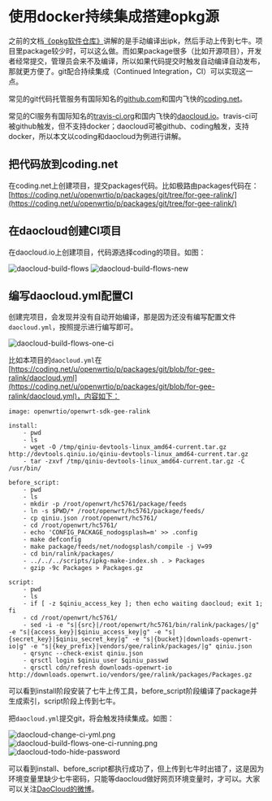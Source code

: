 # 使用docker持续集成搭建opkg源

之前的文档[《opkg软件仓库》](/docs/create-opkg-package-repository/)讲解的是手动编译出ipk，然后手动上传到七牛。项目里package较少时，可以这么做。而如果package很多（比如开源项目），开发者经常提交，管理员会来不及编译，所以如果代码提交时触发自动编译自动发布，那就更方便了。git配合持续集成（Continued Integration，CI）可以实现这一点。

常见的git代码托管服务有国际知名的[github.com](https://github.com/)和国内飞快的[coding.net](http://coding.net/)。

常见的CI服务有国际知名的[travis-ci.org](https://travis-ci.org/)和国内飞快的[daocloud.io](https://account.daocloud.io/signup?invite_code=c8bkkhc1uq8i7z8nin93)。travis-ci可被github触发，但不支持docker；daocloud可被github、coding触发，支持docker，所以本文以coding和daocloud为例进行讲解。

## 把代码放到coding.net

在coding.net上创建项目，提交packages代码。比如极路由packages代码在：[https://coding.net/u/openwrtio/p/packages/git/tree/for-gee-ralink/](https://coding.net/u/openwrtio/p/packages/git/tree/for-gee-ralink/)

## 在daocloud创建CI项目

在daocloud.io上创建项目，代码源选择coding的项目。如图：

![daocloud-build-flows](images/daocloud-build-flows.png)
![daocloud-build-flows-new](images/daocloud-build-flows-new.png)

## 编写daocloud.yml配置CI

创建完项目，会发现并没有自动开始编译，那是因为还没有编写配置文件`daocloud.yml`，按照提示进行编写即可。

![daocloud-build-flows-one-ci](images/daocloud-build-flows-one-ci.png)

比如本项目的`daocloud.yml`在[https://coding.net/u/openwrtio/p/packages/git/blob/for-gee-ralink/daocloud.yml](https://coding.net/u/openwrtio/p/packages/git/blob/for-gee-ralink/daocloud.yml)，内容如下：

```
image: openwrtio/openwrt-sdk-gee-ralink

install:
    - pwd
    - ls
    - wget -O /tmp/qiniu-devtools-linux_amd64-current.tar.gz http://devtools.qiniu.io/qiniu-devtools-linux_amd64-current.tar.gz
    - tar -zxvf /tmp/qiniu-devtools-linux_amd64-current.tar.gz -C /usr/bin/

before_script:
    - pwd
    - ls
    - mkdir -p /root/openwrt/hc5761/package/feeds
    - ln -s $PWD/* /root/openwrt/hc5761/package/feeds/
    - cp qiniu.json /root/openwrt/hc5761/
    - cd /root/openwrt/hc5761/
    - echo 'CONFIG_PACKAGE_nodogsplash=m' >> .config
    - make defconfig
    - make package/feeds/net/nodogsplash/compile -j V=99
    - cd bin/ralink/packages/
    - ../../../scripts/ipkg-make-index.sh . > Packages
    - gzip -9c Packages > Packages.gz

script:
    - pwd
    - ls
    - if [ -z $qiniu_access_key ]; then echo waiting daocloud; exit 1; fi
    - cd /root/openwrt/hc5761/
    - sed -i -e "s|{src}|/root/openwrt/hc5761/bin/ralink/packages/|g" -e "s|{access_key}|$qiniu_access_key|g" -e "s|{secret_key}|$qiniu_secret_key|g" -e "s|{bucket}|downloads-openwrt-io|g" -e "s|{key_prefix}|vendors/gee/ralink/packages/|g" qiniu.json
    - qrsync --check-exist qiniu.json
    - qrsctl login $qiniu_user $qiniu_passwd
    - qrsctl cdn/refresh downloads-openwrt-io http://downloads.openwrt.io/vendors/gee/ralink/packages/Packages.gz
```

可以看到install阶段安装了七牛上传工具，before_script阶段编译了package并生成索引，script阶段上传到七牛。

把`daocloud.yml`提交git，将会触发持续集成。如图：

![daocloud-change-ci-yml.png](images/daocloud-change-ci-yml.png)
![daocloud-build-flows-one-ci-running.png](images/daocloud-build-flows-one-ci-running.png)
![daocloud-todo-hide-password](images/daocloud-todo-hide-password.png)

可以看到install、before_script都执行成功了，但上传到七牛时出错了，这是因为环境变量里缺少七牛密码，只能等daocloud做好网页环境变量时，才可以。大家可以关注[DaoCloud的微博](http://weibo.com/u/5424712657)。

<div id="comments" data-thread-key="docs-create-opkg-package-repository-using-docker-ci"></div>
